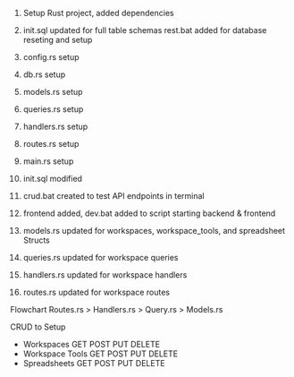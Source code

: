 1. Setup Rust project, added dependencies

2. init.sql updated for full table schemas
    rest.bat added for database reseting and setup

3. config.rs setup
4. db.rs setup
5. models.rs setup
6. queries.rs setup
7. handlers.rs setup
8. routes.rs setup
9. main.rs setup
10. init.sql modified
11. crud.bat created to test API endpoints in terminal
12. frontend added, dev.bat added to script starting backend & frontend

13. models.rs updated for workspaces, workspace_tools, and spreadsheet Structs

14. queries.rs updated for workspace queries

15. handlers.rs updated for workspace handlers

16. routes.rs updated for workspace routes

Flowchart
Routes.rs > Handlers.rs > Query.rs > Models.rs

CRUD to Setup
*   Workspaces
    GET
    POST
    PUT
    DELETE
*   Workspace Tools
    GET
    POST
    PUT
    DELETE
*   Spreadsheets
    GET
    POST
    PUT
    DELETE
